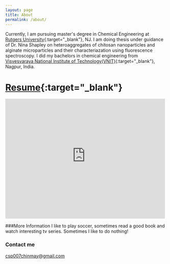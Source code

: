 ```yaml
---
layout: page
title: About
permalink: /about/
---
```


Currently, I am pursuing master's degree in Chemical Engineering at [Rutgers University](http://sol.rutgers.edu){:target="_blank"}, NJ. I am doing thesis under guidance of Dr. Nina Shapley on heteroaggregates of chitosan nanoparticles and alginate microparticles and their characteriazation using fluorescence spectroscopy. 
I did my bachelors in chemical engineering from [Visvesvaraya National Institute of Technology(VNIT)](http://www.vnit.ac.in){:target="_blank"}, Nagpur, India. 

# [Resume](https://drive.google.com/file/d/0B-_kr213FwlKejAxYWlHUm16aFU/view?usp=sharing){:target="_blank"}

<dl>
<embed src="https://raw.githubusercontent.com/chinmaypathak/chinmaypathak.github.io/master/pathakchinmay_resume.pdf" width="500" height="375">
</dl>

###More Information
I like to play soccer, sometimes read a good book and watch interesting tv series. Sometimes I like to do nothing!

 

### Contact me

[csp007chinmay@gmail.com](mailto:csp007chinmay@gmail.com)
